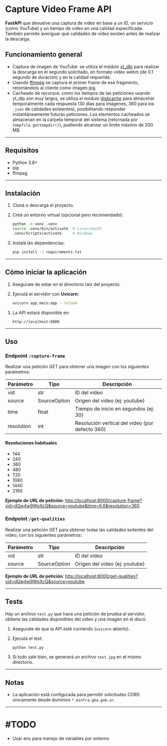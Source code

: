 # Capture Video Frame API

**FastAPI** que devuelve una captura de video en base a un ID, un servicio (como YouTube) y un tiempo de video en una calidad especificada. También permite averiguar qué calidades de video existen antes de realizar la descarga.

## Funcionamiento general
- Captura de imagen de YouTube: se utiliza el módulo [yt_dlp](https://pypi.org/project/yt-dlp/) para realizar la descarga en el segundo solicitado, en formato video webm (de 0.1 segundo de duración) y en la calidad requerida. 
- Usando [ffmpeg](https://www.ffmpeg.org/) se captura el primer frame de ese fragmento, retornándolo al cliente como imagen jpg.
- Cacheado de recursos: como los tiempos de las peticiones usando yt_dlp son muy largos, se utiliza el módulo [diskcache](https://pypi.org/project/diskcache/) para almacenar temporalmente cada respuesta (30 días para imágenes, 360 para los `.json` de calidades existentes), posibilitando responder instantáneamente futuras peticiones. Los elementos cacheados se almacenan en la carpeta temporal del sistema (retornada por `tempfile.gettempdir()`), pudiendo alcanzar un limíte máximo de 200 MB.

---

## Requisitos

- Python 3.8+
- pip
- ffmpeg

---

## Instalación

1. Cloná o descargá el proyecto.

2. Creá un entorno virtual (opcional pero recomendado):

    ```bash
    python -m venv .venv
    source .venv/bin/activate  # Linux/macOS
    .venv/Scripts/activate     # Windows
    ```

3. Instalá las dependencias:

    ```bash
    pip install -r requirements.txt
    ```

---

## Cómo iniciar la aplicación

1. Asegurate de estar en el directorio raíz del proyecto.

2. Ejecutá el servidor con **Uvicorn**:

    ```bash
    uvicorn app.main:app --reload
    ```

3. La API estará disponible en:

    ```
    http://localhost:8000
    ```

---
## Uso
### Endpoint `/capture-frame`

Realizar una petición GET para obtener una imagen con los siguientes parámetros:

| Parámetro | Tipo  | Descripción                                 |
|-----------|-------|---------------------------------------------|
| vid       | str   | ID del video      |
| source   | SourceOption   | Origen del video (ej: youtube)        |
| time   | float   | Tiempo de inicio en segundos (ej: 30)        |
| resolution   | int   | Resolución vertical del video (por defecto 360)  |

#### Resoluciones habituales
* 144
* 240
* 360
* 480
* 720
* 1080    
* 1440
* 2160

**Ejemplo de URL de petición**:
[http://localhost:8000/capture-frame?vid=dQw4w9WgXcQ&source=youtube&time=6.6&resolution=360](http://localhost:8000/capture-frame?vid=dQw4w9WgXcQ&source=youtube&time=6.6&resolution=360)


### Endpoint `/get-qualities`

Realizar una petición GET para obtener todas las calidades exitentes del video, con los siguientes parámetros:

| Parámetro | Tipo  | Descripción                                 |
|-----------|-------|---------------------------------------------|
| vid       | str   | ID del video      |
| source   | SourceOption   | Origen del video (ej: youtube)        |

**Ejemplo de URL de petición**:
[http://localhost:8000/get-qualities?vid=dQw4w9WgXcQ&source=youtube](http://localhost:8000/get-qualities?vid=dQw4w9WgXcQ&source=youtube)

---

## Tests

Hay un archivo `test.py` que hace una petición de prueba al servidor, obtiene las calidades disponibles del video y una imagen en el disco.

1. Asegurate de que la API esté corriendo (`uvicorn` abierto).

2. Ejecutá el test:

    ```bash
    python test.py
    ```

3. Si todo sale bien, se generará un archivo `test.jpg` en el mismo directorio.

---

## Notas

- La aplicación está configurada para permitir solicitudes CORS únicamente desde dominios `*.minfra.gba.gob.ar`.

---

# #TODO
- Usar env para manejo de variables por entorno
